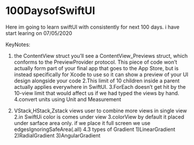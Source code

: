 # 100DaysofSwiftUI
Here im going to learn swiftUI with consistently for next 100 days. i have start learing on 07/05/2020

KeyNotes:
1. the ContentView struct you’ll see a ContentView_Previews struct, which conforms to the PreviewProvider protocol. This piece of code won’t actually form part of your final app that goes to the App Store, but is instead specifically for Xcode to use so it can show a preview of your UI design alongside your code
2.This limit of 10 children inside a parent actually applies everywhere in SwiftUI.
3.ForEach doesn’t get hit by the 10-view limit that would affect us if we had typed the views by hand.
4.convert units using Unit and Measurement 


1. VStack,HStack,Zstack views user to combine more views in single view
2.in SwiftUi color is comes under view
3.colorView by default it placed under sarface area only. if we place it full screen we use edgesIgnoringSafeArea(.all)
4.3 types of Gradient 1)LinearGradient 2)RadialGradient 3)AngularGradient

